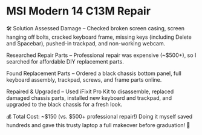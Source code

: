 # MSI Modern 14 C13M Repair
🛠️ Solution
Assessed Damage – Checked broken screen casing, screen hanging off bolts, cracked keyboard frame, missing keys (including Delete and Spacebar), pushed-in trackpad, and non-working webcam.

Researched Repair Parts – Professional repair was expensive (~$500+), so I searched for affordable DIY replacement parts.

Found Replacement Parts – Ordered a black chassis bottom panel, full keyboard assembly, trackpad, screws, and frame parts online.

Repaired & Upgraded – Used iFixit Pro Kit to disassemble, replaced damaged chassis parts, installed new keyboard and trackpad, and upgraded to the black chassis for a fresh look.

💰 Total Cost: ~$150 (vs. $500+ professional repair!)
Doing it myself saved hundreds and gave this trusty laptop a full makeover before graduation! 🚀
